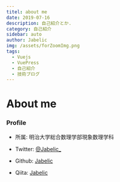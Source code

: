 ```yaml
---
titel: about me
date: 2019-07-16
description: 自己紹介とか. 
category: 自己紹介
sidebar: auto
author: Jabelic
img: /assets/forZoomImg.png
tags:
  - Vuejs
  - VuePress
  - 自己紹介
  - 技術ブログ
---
```



# About me

### Profile
- 所属: 明治大学総合数理学部現象数理学科

- Twitter: [@Jabelic_](https://twitter.com/jabelic_)

- Github: [Jabelic](https://github.com/jabelic)

- Qiita: [Jabelic](https://qiita.com/jabelic)



